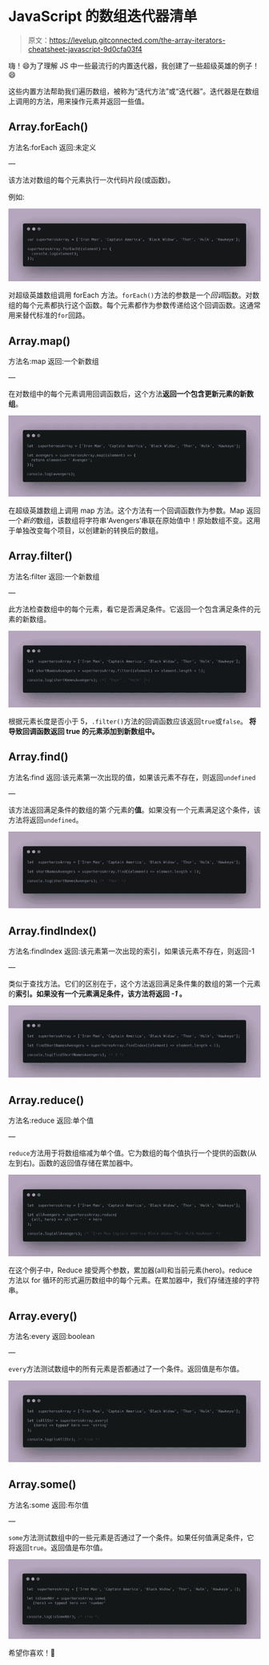 # JavaScript 的数组迭代器清单

> 原文：<https://levelup.gitconnected.com/the-array-iterators-cheatsheet-javascript-9d0cfa03f4>

嗨！😄为了理解 JS 中一些最流行的内置迭代器，我创建了一些超级英雄的例子！😄

这些内置方法帮助我们遍历数组，被称为“迭代方法”或“迭代器”。迭代器是在数组上调用的方法，用来操作元素并返回一些值。

## **Array.forEach()**

方法名:forEach
返回:未定义

—

该方法对数组的每个元素执行一次代码片段(或函数)。

例如:

![](img/c7360af9579032dfcb74e9330059218d.png)

对超级英雄数组调用 forEach 方法。`forEach()`方法的参数是一个*回调*函数。对数组的每个元素都执行这个函数。每个元素都作为参数传递给这个回调函数。这通常用来替代标准的`for`回路。

## **Array.map()**

方法名:map
返回:一个新数组

—

在对数组中的每个元素调用回调函数后，这个方法**返回一个包含更新元素的新数组**。

![](img/5b224f8b6f46443a9009e823d411a04a.png)

在超级英雄数组上调用 map 方法。这个方法有一个回调函数作为参数。Map 返回一个*新的*数组，该数组将字符串‘Avengers’串联在原始值中！原始数组不变。这用于单独改变每个项目，以创建新的转换后的数组。

## **Array.filter()**

方法名:filter
返回:一个新数组

—

此方法检查数组中的每个元素，看它是否满足条件。它返回一个包含满足条件的元素的新数组。

![](img/fb727bdfe656a9e5d14b452f78122f4b.png)

根据元素长度是否小于 5，`.filter()`方法的回调函数应该返回`true`或`false`。
**将导致回调函数返回 true 的元素添加到新数组中。**

## **Array.find()**

方法名:find
返回:该元素第一次出现的值，如果该元素不存在，则返回`undefined`

—

该方法返回满足条件的数组的第*个*元素的**值**。如果没有一个元素满足这个条件，该方法将返回`undefined`。

![](img/8d2f981dacb7bbe3624589fd45168228.png)

## **Array.findIndex()**

方法名:findIndex
返回:该元素第一次出现的索引，如果该元素不存在，则返回-1

—

类似于查找方法。它们的区别在于，这个方法返回满足条件集的数组的第一个元素的**索引。如果没有一个元素满足条件，该方法将返回 *-1* 。**

![](img/52bb4365b7632609220f30c848fb00ae.png)

## **Array.reduce()**

方法名:reduce
返回:单个值

—

`reduce`方法用于将数组缩减为单个值。它为数组的每个值执行一个提供的函数(从左到右)。函数的返回值存储在累加器中。

![](img/276ec45c5f90ba436f363d532c211097.png)

在这个例子中，Reduce 接受两个参数，累加器(all)和当前元素(hero)。reduce 方法以 for 循环的形式遍历数组中的每个元素。在累加器中，我们存储连接的字符串。

## **Array.every()**

方法名:every
返回:boolean

—

`every`方法测试数组中的所有元素是否都通过了一个条件。返回值是布尔值。

![](img/e8741b5eccbd34ffc289063b6678e59e.png)

## **Array.some()**

方法名:some
返回:布尔值

—

`some`方法测试数组中的一些元素是否通过了一个条件。如果任何值满足条件，它将返回`true`。返回值是布尔值。

![](img/5b52f8cfa49ad0c52680376c337394d4.png)

希望你喜欢！🦊